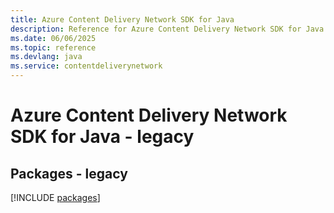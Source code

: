 ```yaml
---
title: Azure Content Delivery Network SDK for Java
description: Reference for Azure Content Delivery Network SDK for Java
ms.date: 06/06/2025
ms.topic: reference
ms.devlang: java
ms.service: contentdeliverynetwork
---
```

# Azure Content Delivery Network SDK for Java - legacy
## Packages - legacy
[!INCLUDE [packages](content-delivery-network-index.md)]